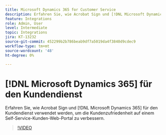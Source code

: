 ```yaml
---
title: Microsoft Dynamics 365 for Customer Service
description: Erfahren Sie, wie Acrobat Sign und [!DNL Microsoft Dynamics 365] für den Kundendienst werden verwendet, um die Kundenzufriedenheit auf einem Self-Service-Kundenwebportal zu verbessern
feature: Integrations
role: Admin, User
level: Intermediate
topic: Integrations
jira: KT-13232
source-git-commit: 452299b2b786beab9df7a5019da4f3840d9cdec9
workflow-type: tm+mt
source-wordcount: '48'
ht-degree: 0%

---
```


# [!DNL Microsoft Dynamics 365] für den Kundendienst

Erfahren Sie, wie Acrobat Sign und [!DNL Microsoft Dynamics 365] für den Kundendienst verwendet werden, um die Kundenzufriedenheit auf einem Self-Service-Kunden-Web-Portal zu verbessern.

>[!VIDEO](https://video.tv.adobe.com/v/3422046?quality=12&learn=on&hidetitle=true)
